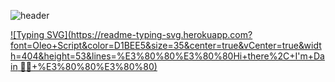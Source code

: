 <!-- ### Hi there 👋 -->

![header](https://capsule-render.vercel.app/api?type=Waving&color=0:F3E5F5,100:F3E5F5)

[![Typing SVG](https://readme-typing-svg.herokuapp.com?font=Oleo+Script&color=D1BEE5&size=35&center=true&vCenter=true&width=404&height=53&lines=%E3%80%80%E3%80%80Hi+there%2C+I'm+Dain 👋💜+%E3%80%80%E3%80%80)](https://git.io/typing-svg)

<!--
**dainnida/dainnida** is a ✨ _special_ ✨ repository because its `README.md` (this file) appears on your GitHub profile.

Here are some ideas to get you started:

- 🔭 I’m currently working on ...
- 🌱 I’m currently learning ...
- 👯 I’m looking to collaborate on ...
- 🤔 I’m looking for help with ...
- 💬 Ask me about ...
- 📫 How to reach me: ...
- 😄 Pronouns: ...
- ⚡ Fun fact: ...
-->
